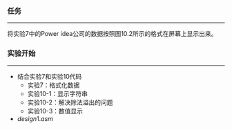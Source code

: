 ### 任务

---

将实验7中的Power idea公司的数据按照图10.2所示的格式在屏幕上显示出来。



### 实验开始

---

- 结合实验7和实验10代码
  - 实验7：格式化数据
  - 实验10-1：显示字符串
  - 实验10-2：解决除法溢出的问题
  - 实验10-3：数值显示
- $design1.asm$

